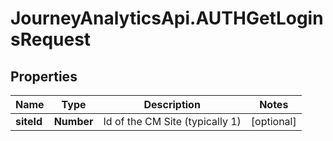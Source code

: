 # JourneyAnalyticsApi.AUTHGetLoginsRequest

## Properties

Name | Type | Description | Notes
------------ | ------------- | ------------- | -------------
**siteId** | **Number** | Id of the CM Site (typically 1) | [optional] 


